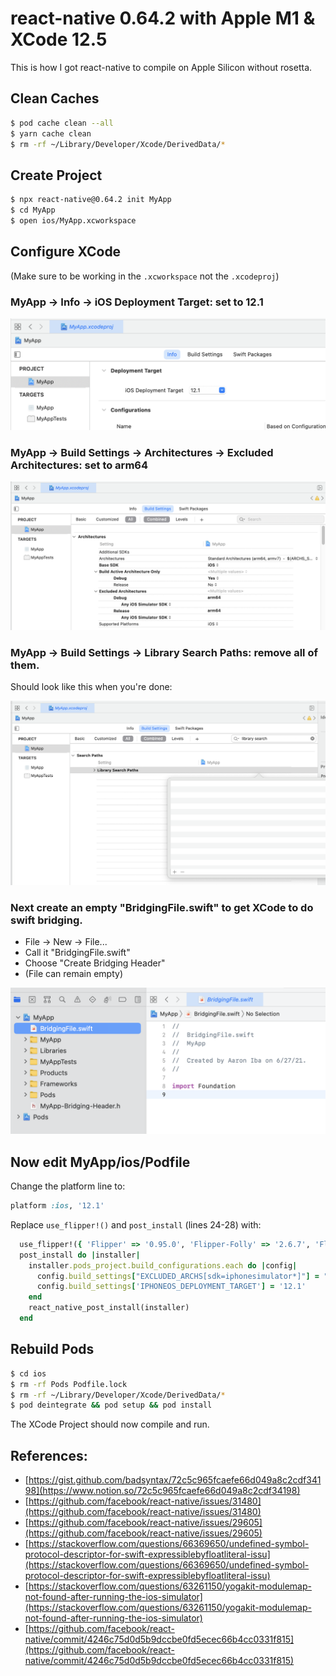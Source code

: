 
# react-native 0.64.2 with Apple M1 & XCode 12.5

This is how I got react-native to compile on Apple Silicon without rosetta.

## Clean Caches

```bash
$ pod cache clean --all
$ yarn cache clean
$ rm -rf ~/Library/Developer/Xcode/DerivedData/*
```

## Create Project

```bash
$ npx react-native@0.64.2 init MyApp
$ cd MyApp
$ open ios/MyApp.xcworkspace
```

## Configure XCode

(Make sure to be working in the `.xcworkspace` not the `.xcodeproj`)

### MyApp -> Info -> iOS Deployment Target: set to 12.1

![](ios-deploy-target.png)

### MyApp -> Build Settings -> Architectures -> Excluded Architectures: set to arm64

![](excluded.png)

### MyApp -> Build Settings -> Library Search Paths: remove all of them.

Should look like this when you're done:

![](libsearch.png)

### Next create an empty "BridgingFile.swift" to get XCode to do swift bridging.

* File -> New -> File...
* Call it "BridgingFile.swift"
* Choose "Create Bridging Header"
* (File can remain empty)

![](bridgingfile.png)

## Now edit MyApp/ios/Podfile

Change the platform line to:
```ruby
platform :ios, '12.1'
```

Replace  `use_flipper!()` and `post_install` (lines 24-28) with:
```ruby
  use_flipper!({ 'Flipper' => '0.95.0', 'Flipper-Folly' => '2.6.7', 'Flipper-DoubleConversion' => '3.1.7' })
  post_install do |installer|
    installer.pods_project.build_configurations.each do |config|
      config.build_settings["EXCLUDED_ARCHS[sdk=iphonesimulator*]"] = "arm64"
      config.build_settings['IPHONEOS_DEPLOYMENT_TARGET'] = '12.1'
    end
    react_native_post_install(installer)
  end
```

## Rebuild Pods

```bash
$ cd ios
$ rm -rf Pods Podfile.lock
$ rm -rf ~/Library/Developer/Xcode/DerivedData/*
$ pod deintegrate && pod setup && pod install
```

The XCode Project should now compile and run.

## References:

- [https://gist.github.com/badsyntax/72c5c965fcaefe66d049a8c2cdf34198](https://www.notion.so/72c5c965fcaefe66d049a8c2cdf34198)
- [https://github.com/facebook/react-native/issues/31480](https://github.com/facebook/react-native/issues/31480)
- [https://github.com/facebook/react-native/issues/29605](https://github.com/facebook/react-native/issues/29605)
- [https://stackoverflow.com/questions/66369650/undefined-symbol-protocol-descriptor-for-swift-expressiblebyfloatliteral-issu](https://stackoverflow.com/questions/66369650/undefined-symbol-protocol-descriptor-for-swift-expressiblebyfloatliteral-issu)
- [https://stackoverflow.com/questions/63261150/yogakit-modulemap-not-found-after-running-the-ios-simulator](https://stackoverflow.com/questions/63261150/yogakit-modulemap-not-found-after-running-the-ios-simulator)
- [https://github.com/facebook/react-native/commit/4246c75d0d5b9dccbe0fd5ecec66b4cc0331f815](https://github.com/facebook/react-native/commit/4246c75d0d5b9dccbe0fd5ecec66b4cc0331f815)